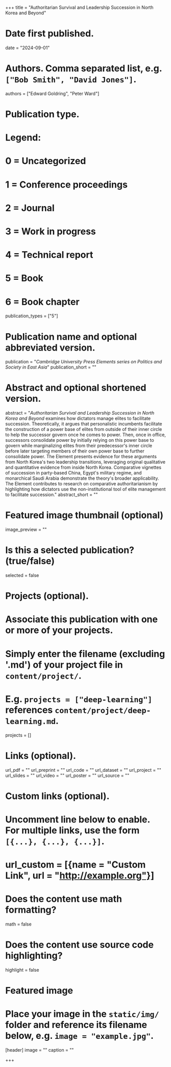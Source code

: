 +++
title = "Authoritarian Survival and Leadership Succession in North Korea and Beyond"

# Date first published.
date = "2024-09-01"

# Authors. Comma separated list, e.g. `["Bob Smith", "David Jones"]`.
authors = ["Edward Goldring", "Peter Ward"]

# Publication type.
# Legend:
# 0 = Uncategorized
# 1 = Conference proceedings
# 2 = Journal
# 3 = Work in progress
# 4 = Technical report
# 5 = Book
# 6 = Book chapter
publication_types = ["5"]

# Publication name and optional abbreviated version.
publication = "*Cambridge University Press Elements series on Politics and Society in East Asia*"
publication_short = ""

# Abstract and optional shortened version.
abstract = "*Authoritarian Survival and Leadership Succession in North Korea and Beyond* examines how dictators manage elites to facilitate succession. Theoretically, it argues that personalistic incumbents facilitate the construction of a power base of elites from outside of their inner circle to help the successor govern once he comes to power. Then, once in office, successors consolidate power by initially relying on this power base to govern while marginalizing elites from their predecessor's inner circle before later targeting members of their own power base to further consolidate power. The Element presents evidence for these arguments from North Korea's two leadership transitions, leveraging original qualitative and quantitative evidence from inside North Korea. Comparative vignettes of succession in party-based China, Egypt's military regime, and monarchical Saudi Arabia demonstrate the theory's broader applicability. The Element contributes to research on comparative authoritarianism by highlighting how dictators use the non-institutional tool of elite management to facilitate succession."
abstract_short = ""

# Featured image thumbnail (optional)
image_preview = ""

# Is this a selected publication? (true/false)
selected = false

# Projects (optional).
#   Associate this publication with one or more of your projects.
#   Simply enter the filename (excluding '.md') of your project file in `content/project/`.
#   E.g. `projects = ["deep-learning"]` references `content/project/deep-learning.md`.
projects = []

# Links (optional).
url_pdf = ""
url_preprint = ""
url_code = ""
url_dataset = ""
url_project = ""
url_slides = ""
url_video = ""
url_poster = ""
url_source = ""

# Custom links (optional).
#   Uncomment line below to enable. For multiple links, use the form `[{...}, {...}, {...}]`.
# url_custom = [{name = "Custom Link", url = "http://example.org"}]

# Does the content use math formatting?
math = false

# Does the content use source code highlighting?
highlight = false

# Featured image
# Place your image in the `static/img/` folder and reference its filename below, e.g. `image = "example.jpg"`.
[header]
image = ""
caption = ""

+++
